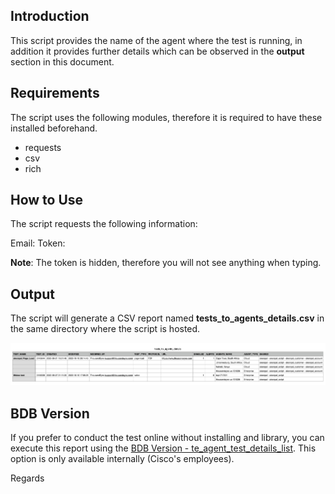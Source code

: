 ## Introduction
This script provides the name of the agent where the test is running, in addition it provides further details which can be observed in the **output** section in this document.

## Requirements
The script uses the following modules, therefore it is required to have these installed beforehand.

- requests
- csv
- rich

## How to Use
The script requests the following information:

Email: 
Token: 

**Note**: The token is hidden, therefore you will not see anything when typing.

## Output
The script will generate a CSV report named **tests_to_agents_details.csv** in the same directory where the script is hosted.

![CSV](csv_det.png)

## BDB Version
If you prefer to conduct the test online without installing and library, you can execute this report using the [BDB Version - te_agent_test_details_list](https://scripts.cisco.com/ui/use/te_agent_test_details_list). This option is only available internally (Cisco's employees).

Regards
